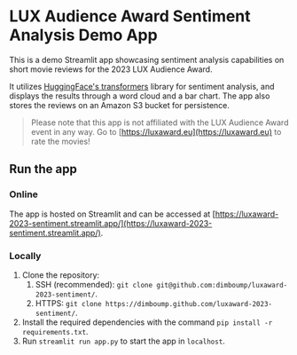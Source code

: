 # LUX Audience Award Sentiment Analysis Demo App

This is a demo Streamlit app showcasing sentiment analysis capabilities on short movie reviews for the 2023 LUX Audience Award.

It utilizes [HuggingFace's transformers](https://github.com/huggingface/transformers) library for sentiment analysis, and displays the results through a word cloud and a bar chart. The app also stores the reviews on an Amazon S3 bucket for persistence.

> Please note that this app is not affiliated with the LUX Audience Award event in any way.
> Go to [https://luxaward.eu](https://luxaward.eu) to rate the movies!

## Run the app

### Online

The app is hosted on Streamlit and can be accessed at [https://luxaward-2023-sentiment.streamlit.app/](https://luxaward-2023-sentiment.streamlit.app/).

### Locally

1. Clone the repository:
   1. SSH (recommended): `git clone git@github.com:dimboump/luxaward-2023-sentiment/`.
   2. HTTPS: `git clone https://dimboump.github.com/luxaward-2023-sentiment/`.
2. Install the required dependencies with the command `pip install -r requirements.txt`.
3. Run `streamlit run app.py` to start the app in `localhost`.
